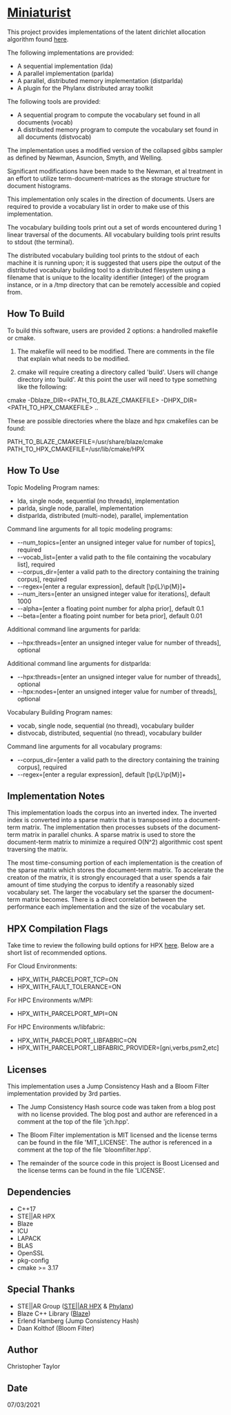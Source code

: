 <!-- Copyright (c) 2021 Christopher Taylor                                          -->
<!--                                                                                -->
<!--   Distributed under the Boost Software License, Version 1.0. (See accompanying -->
<!--   file LICENSE_1_0.txt or copy at http://www.boost.org/LICENSE_1_0.txt)        -->
# [Miniaturist](https://github.com/ct-clmsn/miniaturist)

This project provides implementations of the latent dirichlet allocation
algorithm found [here](https://www.ics.uci.edu/~asuncion/software/fast.htm).

The following implementations are provided:

* A sequential implementation (lda)
* A parallel implementation (parlda)
* A parallel, distributed memory implementation (distparlda)
* A plugin for the Phylanx distributed array toolkit

The following tools are provided:

* A sequential program to compute the vocabulary set found in all documents (vocab)
* A distributed memory program to compute the vocabulary set found in all documents (distvocab)

The implementation uses a modified version of the collapsed gibbs
sampler as defined by Newman, Asuncion, Smyth, and Welling.

Significant modifications have been made to the Newman, et al
treatment in an effort to utilize term-document-matrices as
the storage structure for document histograms.

This implementation only scales in the direction of documents.
Users are required to provide a vocabulary list in order to make
use of this implementation.

The vocabulary building tools print out a set of words encountered during
1 linear traversal of the documents. All vocabulary building tools print
results to stdout (the terminal).

The distributed vocabulary building tool prints to the stdout of each
machine it is running upon; it is suggested that users pipe the output
of the distributed vocabulary building tool to a distributed filesystem
using a filename that is unique to the locality identifier (integer) of
the program instance, or in a /tmp directory that can be remotely
accessible and copied from.

## How To Build

To build this software, users are provided 2 options: a handrolled
makefile or cmake.

1) The makefile will need to be modified. There are comments in the
file that explain what needs to be modified.

2) cmake will require creating a directory called 'build'. Users will
change directory into 'build'. At this point the user will need to type
something like the following:

cmake -Dblaze_DIR=<PATH_TO_BLAZE_CMAKEFILE> -DHPX_DIR=<PATH_TO_HPX_CMAKEFILE> ..

These are possible directories where the blaze and hpx cmakefiles can
be found:

PATH_TO_BLAZE_CMAKEFILE=/usr/share/blaze/cmake 
PATH_TO_HPX_CMAKEFILE=/usr/lib/cmake/HPX

## How To Use

Topic Modeling Program names:

* lda, single node, sequential (no threads), implementation
* parlda, single node, parallel, implementation
* distparlda, distributed (multi-node), parallel, implementation

Command line arguments for all topic modeling programs:

* --num_topics=[enter an unsigned integer value for number of topics], required
* --vocab_list=[enter a valid path to the file containing the vocabulary list], required
* --corpus_dir=[enter a valid path to the directory containing the training corpus], required
* --regex=[enter a regular expression], default [\p{L}\p{M}]+
* --num_iters=[enter an unsigned integer value for iterations], default 1000
* --alpha=[enter a floating point number for alpha prior], default 0.1
* --beta=[enter a floating point number for beta prior], default 0.01

Additional command line arguments for parlda:

* --hpx:threads=[enter an unsigned integer value for number of threads], optional

Additional command line arguments for distparlda:

* --hpx:threads=[enter an unsigned integer value for number of threads], optional
* --hpx:nodes=[enter an unsigned integer value for number of threads], optional

Vocabulary Building Program names:

* vocab, single node, sequential (no thread), vocabulary builder
* distvocab, distributed, sequential (no thread), vocabulary builder

Command line arguments for all vocabulary programs:

* --corpus_dir=[enter a valid path to the directory containing the training corpus], required
* --regex=[enter a regular expression], default [\p{L}\p{M}]+

## Implementation Notes

This implementation loads the corpus into an inverted index. The inverted index
is converted into a sparse matrix that is transposed into a document-term matrix.
The implementation then processes subsets of the document-term matrix in parallel
chunks. A sparse matrix is used to store the document-term matrix to minimize a
required O(N^2) algorithmic cost spent traversing the matrix.

The most time-consuming portion of each implementation is the creation of the sparse
matrix which stores the document-term matrix. To accelerate the creaton of the matrix,
it is strongly encouraged that a user spends a fair amount of time studying the corpus
to identify a reasonably sized vocabulary set. The larger the vocabulary set the sparser
the document-term matrix becomes. There is a direct correlation between the performance
each implementation and the size of the vocabulary set.

## HPX Compilation Flags

Take time to review the following build options for HPX [here](https://hpx-docs.stellar-group.org/latest/html/manual/building_hpx.html).
Below are a short list of recommended options.

For Cloud Environments:

* HPX_WITH_PARCELPORT_TCP=ON
* HPX_WITH_FAULT_TOLERANCE=ON

For HPC Environments w/MPI:

* HPX_WITH_PARCELPORT_MPI=ON

For HPC Environments w/libfabric:

* HPX_WITH_PARCELPORT_LIBFABRIC=ON
* HPX_WITH_PARCELPORT_LIBFABRIC_PROVIDER=[gni,verbs,psm2,etc]

## Licenses

This implementation uses a Jump Consistency Hash and a Bloom Filter
implementation provided by 3rd parties.

* The Jump Consistency Hash source code was taken from a blog post
with no license provided. The blog post and author are referenced
in a comment at the top of the file 'jch.hpp'.

* The Bloom Filter implementation is MIT licensed and the license
terms can be found in the file 'MIT_LICENSE'. The author is referenced
in a comment at the top of the file 'bloomfilter.hpp'.

* The remainder of the source code in this project is Boost Licensed
and the license terms can be found in the file 'LICENSE'.

## Dependencies

* C++17
* STE||AR HPX
* Blaze
* ICU
* LAPACK
* BLAS
* OpenSSL
* pkg-config
* cmake >= 3.17

## Special Thanks

* STE||AR Group ([STE||AR HPX](https://github.com/STEllAR-GROUP/hpx) & [Phylanx](https://github.com/STEllAR-GROUP/phylanx))
* Blaze C++ Library ([Blaze](https://bitbucket.org/blaze-lib/blaze/src/master/))
* Erlend Hamberg (Jump Consistency Hash)
* Daan Kolthof (Bloom Filter)

## Author

Christopher Taylor

## Date

07/03/2021
